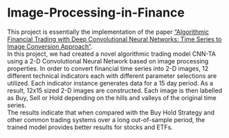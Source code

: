 # Image-Processing-in-Finance
This project is essentially the implementation of the paper [“Algorithmic Financial Trading with Deep Convolutional Neural Networks: Time Series to Image Conversion Approach”](https://www.researchgate.net/publication/324802031_Algorithmic_Financial_Trading_with_Deep_Convolutional_Neural_Networks_Time_Series_to_Image_Conversion_Approach/stats).  
In this project, we had created a novel algorithmic trading model CNN-TA using a 2-D Convolutional
Neural Network based on image processing properties. In order to convert financial time series into
2-D images, 12 different technical indicators each with different parameter selections are utilized.
Each indicator instance generates data for a 15 day period. As a result, 12x15 sized 2-D images are
constructed. Each image is then labelled as Buy, Sell or Hold depending on the hills and valleys of
the original time series.  
The results indicate that when compared with the Buy Hold Strategy and other common trading
systems over a long out-of-sample period, the trained model provides better results for stocks and
ETFs.  


